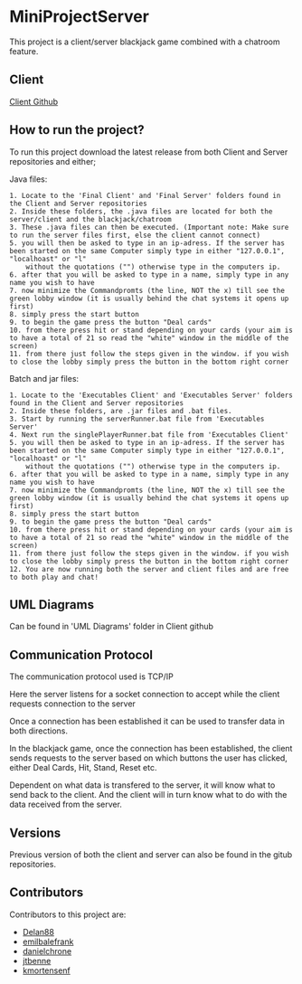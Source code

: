 # MiniProjectServer

This project is a client/server blackjack game combined with a chatroom feature.

## Client
[Client Github](https://github.com/kmortensenf/MiniProjectClient)

## How to run the project?

To run this project download the latest release from both Client and Server repositories and either;

Java files:

	1. Locate to the 'Final Client' and 'Final Server' folders found in the Client and Server repositories
	2. Inside these folders, the .java files are located for both the server/client and the blackjack/chatroom
	3. These .java files can then be executed. (Important note: Make sure to run the server files first, else the client cannot connect)
	5. you will then be asked to type in an ip-adress. If the server has been started on the same Computer simply type in either "127.0.0.1", "localhoast" or "l"
		without the quotations ("") otherwise type in the computers ip.
	6. after that you will be asked to type in a name, simply type in any name you wish to have
	7. now minimize the Commandpromts (the line, NOT the x) till see the green lobby window (it is usually behind the chat systems it opens up first)
	8. simply press the start button
	9. to begin the game press the button "Deal cards" 
	10. from there press hit or stand depending on your cards (your aim is to have a total of 21 so read the "white" window in the middle of the screen)
	11. from there just follow the steps given in the window. if you wish to close the lobby simply press the button in the bottom right corner

Batch and jar files:

	1. Locate to the 'Executables Client' and 'Executables Server' folders found in the Client and Server repositories
	2. Inside these folders, are .jar files and .bat files.
	3. Start by running the serverRunner.bat file from 'Executables Server'
	4. Next run the singlePlayerRunner.bat file from 'Executables Client'
	5. you will then be asked to type in an ip-adress. If the server has been started on the same Computer simply type in either "127.0.0.1", "localhoast" or "l"
		without the quotations ("") otherwise type in the computers ip.
	6. after that you will be asked to type in a name, simply type in any name you wish to have
	7. now minimize the Commandpromts (the line, NOT the x) till see the green lobby window (it is usually behind the chat systems it opens up first)
	8. simply press the start button
	9. to begin the game press the button "Deal cards" 
	10. from there press hit or stand depending on your cards (your aim is to have a total of 21 so read the "white" window in the middle of the screen)
	11. from there just follow the steps given in the window. if you wish to close the lobby simply press the button in the bottom right corner
	12. You are now running both the server and client files and are free to both play and chat!

## UML Diagrams

Can be found in 'UML Diagrams' folder in Client github

## Communication Protocol 

The communication protocol used is TCP/IP

Here the server listens for a socket connection to accept while the client requests connection to the server

Once a connection has been established it can be used to transfer data in both directions.

In the blackjack game, once the connection has been established, the client sends requests to the server based on which buttons the user has clicked, either Deal Cards, Hit, Stand, Reset etc.

Dependent on what data is transfered to the server, it will know what to send back to the client. And the client will in turn know what to do with the data received from the server.

## Versions

Previous version of both the client and server can also be found in the gitub repositories.

## Contributors

Contributors to this project are:

- [Delan88](https://github.com/Delan88)
- [emilbalefrank](https://github.com/emilbalefrank)
- [danielchrone](https://github.com/danielchrone)
- [jtbenne](https://github.com/jtbenne)
- [kmortensenf](https://github.com/kmortensenf)
